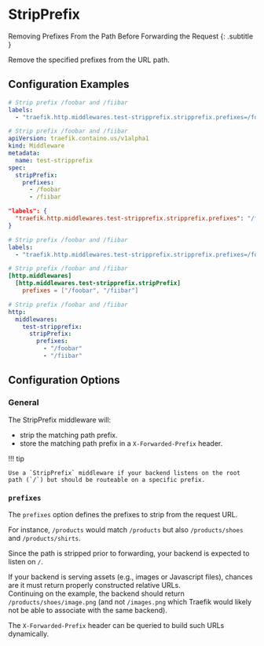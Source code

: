 # StripPrefix

Removing Prefixes From the Path Before Forwarding the Request
{: .subtitle }

<!--
TODO: add schema
-->

Remove the specified prefixes from the URL path.

## Configuration Examples

```yaml tab="Docker"
# Strip prefix /foobar and /fiibar
labels:
  - "traefik.http.middlewares.test-stripprefix.stripprefix.prefixes=/foobar,/fiibar"
```

```yaml tab="Kubernetes"
# Strip prefix /foobar and /fiibar
apiVersion: traefik.containo.us/v1alpha1
kind: Middleware
metadata:
  name: test-stripprefix
spec:
  stripPrefix:
    prefixes:
      - /foobar
      - /fiibar
```

```json tab="Marathon"
"labels": {
  "traefik.http.middlewares.test-stripprefix.stripprefix.prefixes": "/foobar,/fiibar"
}
```

```yaml tab="Rancher"
# Strip prefix /foobar and /fiibar
labels:
  - "traefik.http.middlewares.test-stripprefix.stripprefix.prefixes=/foobar,/fiibar"
```

```toml tab="File (TOML)"
# Strip prefix /foobar and /fiibar
[http.middlewares]
  [http.middlewares.test-stripprefix.stripPrefix]
    prefixes = ["/foobar", "/fiibar"]
```

```yaml tab="File (YAML)"
# Strip prefix /foobar and /fiibar
http:
  middlewares:
    test-stripprefix:
      stripPrefix:
        prefixes:
          - "/foobar"
          - "/fiibar"
```

## Configuration Options

### General

The StripPrefix middleware will:

- strip the matching path prefix.
- store the matching path prefix in a `X-Forwarded-Prefix` header.

!!! tip
    
    Use a `StripPrefix` middleware if your backend listens on the root path (`/`) but should be routeable on a specific prefix.

### `prefixes`

The `prefixes` option defines the prefixes to strip from the request URL.

For instance, `/products` would match `/products` but also `/products/shoes` and `/products/shirts`.

Since the path is stripped prior to forwarding, your backend is expected to listen on `/`.

If your backend is serving assets (e.g., images or Javascript files), chances are it must return properly constructed relative URLs.  
Continuing on the example, the backend should return `/products/shoes/image.png` (and not `/images.png` which Traefik would likely not be able to associate with the same backend).  

The `X-Forwarded-Prefix` header can be queried to build such URLs dynamically.
